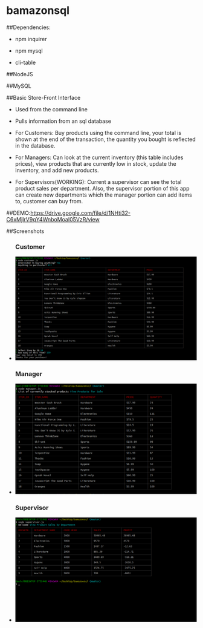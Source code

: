 # bamazonsql

##Dependencies:
- npm inquirer

- npm mysql

- cli-table


##NodeJS

##MySQL


##Basic Store-Front Interface

- Used from the command line

- Pulls information from an sql database

- For Customers: Buy products using the command line, your total is shown at the end of the transaction, the quantity you bought is reflected in the database.

- For Managers: Can look at the current inventory (this table includes prices), view products that are currently low in stock, update the inventory, and add new products.

- For Supervisors(WORKING): Current a supervisor can see the total product sales per department. Also, the supervisor portion of this app can create new departments which the manager portion can add items to, customer can buy from. 




##DEMO:https://drive.google.com/file/d/1NHti32-C6xMjIrV9qY4WnboMoaI05VzR/view

##Screenshots

<ul>
  <h3>Customer</h3>
<li><img src="./images/customer.png"></li>
   <h3>Manager</h3>
<li><img src="./images/manager1.png"></li>
   <h3>Supervisor</h3>
<li><img src="./images/supervisor.png"></li>
</ul>



